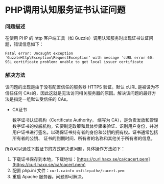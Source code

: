 # PHP调用认知服务证书认证问题 #

### 问题描述 ###

在使用 PHP 的 http 客户端工具（如 Guzzle）调用认知服务时出现证书认证问题，错误信息如下：

	Fatal error: Uncaught exception 'GuzzleHttp\Exception\RequestException' with message 'cURL error 60: SSL certificate problem: unable to get local issuer certificate

### 解决方法 ###

该问题的出现是由于没有配置信任的服务器 HTTPS 验证。默认 cURL 是被设为不信任任何 CAs的，因此这就是无法访问相关服务器的原因。解决该问题的最好方法是指定一组默认受信任的 CAs。 

- CA证书

	数字证书认证机构（Certificate Authority， 缩写为 CA），是负责发放和管理数字证书的权威机构，它要制定政策和具体步骤来验证、识别用户身份，并对用户证书进行签名，以确保证书持有者的身份和公钥的拥有权。证书通常包括所有者的公钥、 证书的到期时间、所有者的名称和其他关于所有者的信息。

所以可以通过下载证书的方式解决该问题，具体操作方法如下：

1.	下载证书保存到本地，下载地址：[https://curl.haxx.se/ca/cacert.pem](https://curl.haxx.se/ca/cacert.pem)
2.	配置 php.ini 文件：`curl.cainfo =<filepath>/cacert.pem`
3.	重启 Apache 服务器，问题即可解决。